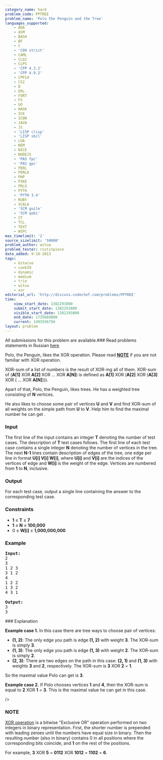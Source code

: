 ```yaml
---
category_name: hard
problem_code: PPTREE
problem_name: 'Polo the Penguin and the Tree'
languages_supported:
    - ADA
    - ASM
    - BASH
    - BF
    - C
    - 'C99 strict'
    - CAML
    - CLOJ
    - CLPS
    - 'CPP 4.3.2'
    - 'CPP 4.9.2'
    - CPP14
    - CS2
    - D
    - ERL
    - FORT
    - FS
    - GO
    - HASK
    - ICK
    - ICON
    - JAVA
    - JS
    - 'LISP clisp'
    - 'LISP sbcl'
    - LUA
    - NEM
    - NICE
    - NODEJS
    - 'PAS fpc'
    - 'PAS gpc'
    - PERL
    - PERL6
    - PHP
    - PIKE
    - PRLG
    - PYTH
    - 'PYTH 3.4'
    - RUBY
    - SCALA
    - 'SCM guile'
    - 'SCM qobi'
    - ST
    - TCL
    - TEXT
    - WSPC
max_timelimit: '2'
source_sizelimit: '50000'
problem_author: witua
problem_tester: rustinpiece
date_added: 9-10-2013
tags:
    - bitwise
    - cook39
    - dynamic
    - medium
    - trie
    - witua
    - xor
editorial_url: 'http://discuss.codechef.com/problems/PPTREE'
time:
    view_start_date: 1382293800
    submit_start_date: 1382293800
    visible_start_date: 1382293800
    end_date: 1735669800
    current: 1493556794
layout: problem
---
```

All submissions for this problem are available.###  Read problems statements in Russian [here](http://www.codechef.com/download/translated/COOK39/russian/PPTREE.pdf)

Polo, the Penguin, likes the XOR operation. Please read [**NOTE**](#NOTE) if you are not familiar with XOR operation.

XOR-sum of a list of numbers is the result of XOR-ing all of them. XOR-sum of (**A\[1\]** XOR **A\[2\]** XOR ... XOR **A\[N\]**) is defined as **A\[1\]** XOR (**A\[2\]** XOR (**A\[3\]** XOR ( ... XOR **A\[N\]**))).

Apart of that, Polo, the Penguin, likes trees. He has a weighted tree consisting of **N** vertices.

He also likes to choose some pair of vertices **U** and **V** and find XOR-sum of all weights on the simple path from **U** to **V**. Help him to find the maximal number he can get .

### Input

The first line of the input contains an integer **T** denoting the number of test cases. The description of **T** test cases follows. The first line of each test case contains a single integer **N** denoting the number of vertices in the tree. The next **N-1** lines contain description of edges of the tree, one edge per line in format **U\[i\] V\[i\] W\[i\]**, where **U\[i\]** and **V\[i\]** are the indices of the vertices of edge and **W\[i\]** is the weight of the edge. Vertices are numbered from **1** to **N**, inclusive.

### Output

For each test case, output a single line containing the answer to the corresponding test case.

### Constraints

- **1** ≤ **T** ≤ **7**
- **1** ≤ **N** ≤ **100,000**
- 0 ≤ **W\[i\]** ≤ **1,000,000,000**

### Example

<pre><b>Input:</b>
2
3
1 2 3
3 1 2
4
1 2 2
1 3 2
4 3 1

<b>Output:</b>
3
3
</pre>### Explanation

**Example case 1.** In this case there are tree ways to choose pair of vertices:

- **(1, 2)**: The only edge you path is edge **(1, 2)** with weight **3**. The XOR-sum is simply **3**.
- **(1, 3)**: The only edge you path is edge **(1, 3)** with weight **2**. The XOR-sum is simply **2**.
- **(2, 3)**: There are two edges on the path in this case: **(2, 1)** and **(1, 3)** with weights **3** and **2**, respectively. The XOR-sum is **3** XOR **2** = **1**.

So the maximal value Polo can get is **3**.

**Example case 2.** If Polo chooses vertices **1** and **4**, then the XOR-sum is equal to **2** XOR **1** = **3**. This is the maximal value he can get in this case.


/>

### NOTE

[XOR operation](http://en.wikipedia.org/wiki/Exclusive_or) is a bitwise "Exclusive OR" operation performed on two integers in binary representation. First, the shorter number is prepended with leading zeroes until the numbers have equal size in binary. Then the resulting number (also in binary) contains 0 in all positions where the corresponding bits coincide, and **1** on the rest of the positions.

 For example, **3** XOR **5** = **0112** XOR **1012** = **1102** = **6**.
